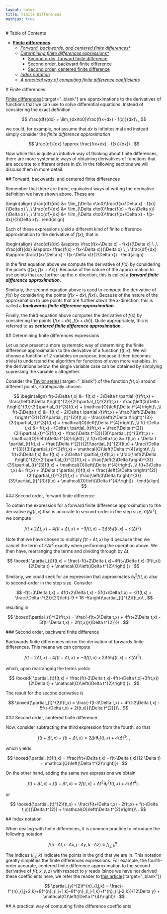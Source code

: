 ```yaml
---
layout: notes
title: Finite Differences
mathjax: true
---
```


<a name='ToC'>
# Table of Contents

* [**Finite differences**](#FD)
  * [*Forward, backwards, and centered finite differences**](#FDTypes)
  * [*Determining finite differences expressions**](#FDTaylor)
    * [Second order, forward finite difference](#FFD)
    * [Second order, backward finite difference](#BFD)
    * [Second order, centered finite difference](#CFD)
  * [*Index notation*](#FDIndex)
  * [*A practical way of computing finite difference coefficients*](#FDPractical)

<a name="FD">
# Finite differences

[Finite differences](https://en.wikipedia.org/wiki/Finite_difference){:target="_blank"} are approximations to the derivatives of functions that we can use to solve differential equations. Instead of considering the exact definition

$$
\frac{df}{dx} = \lim_{dx\to0}\frac{f(x+dx) - f(x)}{dx}\ ,
$$

we could, for example, not assume that $dx$ is infinitesimal and instead simply consider the *finite difference approximation*

$$
\frac{df}{dx} \approx \frac{f(x+dx) - f(x)}{dx}\ .
$$

Now while this is quite an intuitive way of thinking about finite differences, there are more systematic ways of obtaining derivatives of functions that are accurate to different orders in $dx$. In the following sections we will discuss them in more detail.

<a name="FDTypes">
## Forward, backwards, and centered finite differences

Remember that there are three, equivalent ways of writing the derivative definition we have shown above. These are

\begin{align}
\frac{df}{dx} &= \lim_{\Delta x\to0}\frac{f(x+\Delta x) - f(x)}{\Delta x}    \ ,\\
\frac{df}{dx} &= \lim_{\Delta x\to0}\frac{f(x)    - f(x-\Delta x)}{\Delta x} \ ,\\
\frac{df}{dx} &= \lim_{\Delta x\to0}\frac{f(x+\Delta x) - f(x-dx)}{2\Delta x}\ .
\end{align}

Each of these expressions yield a different kind of finite difference approximation to the derivative of $f(x)$, that is

\begin{align}
\frac{df}{dx} &\approx \frac{f(x+\Delta x) - f(x)}{\Delta x}    \ ,\\
\frac{df}{dx} &\approx \frac{f(x)    - f(x-\Delta x)}{\Delta x} \ ,\\
\frac{df}{dx} &\approx \frac{f(x+\Delta x) - f(x-\Delta x)}{2\Delta x}\ .
\end{align}

In the first equation above we compute the derivative of $f(x)$ by considering the points $\big(f(x),f(x+\Delta x)\big)$. Because of the nature of the approximation to use points that are further *up* the $x$-direction, this is called a ***forward finite difference approximation***.

Similarly, the second equation above is used to compute the derivative of $f(x)$ by considering the points $\big(f(x-dx),f(x)\big)$. Because of the nature of the approximation to use points that are further *down* the $x$-direction, this is called a ***backwards finite difference approximation***.

Finally, the third equation above computes the derivative of $f(x)$ by considering the points $\big(f(x-dx),f(x+dx)\big)$. Quite appropriately, this is referred to as ***centered finite difference approximation***.

<a name="FDTaylor">
## Determining finite differences expressions

Let us now present a more systematic way of determining the finite difference approximation to the derivative of a function $f(t,x)$. We will choose a function of 2 variables on purpose, because it then becomes trivial to understand the algorithm for functions of even more variables. In the derivations below, the single variable case can be obtained by simplying supressing the variable $x$ altogether.

Consider the [Taylor series](https://en.wikipedia.org/wiki/Taylor_series){:target="_blank"} of the function $f(t,x)$ around different points, strategically chosen:

$$
\begin{align}
f(t-3\Delta t,x) &= f(t,x) - 3\Delta t \partial_{t}f(t,x) + \frac{\left(3\Delta t\right)^{2}}{2!}\partial_{t}^{2}f(t,x) - \frac{\left(3\Delta t\right)^{3}}{3!}\partial_{t}^{3}f(t,x) +  \mathcal{O}\left(\Delta t^{4}\right)\ ,\\
f(t-2\Delta t,x) &= f(t,x) - 2\Delta t \partial_{t}f(t,x) + \frac{\left(2\Delta t\right)^{2}}{2!}\partial_{t}^{2}f(t,x) - \frac{\left(2\Delta t\right)^{3}}{3!}\partial_{t}^{3}f(t,x) +  \mathcal{O}\left(\Delta t^{4}\right)\ ,\\
f(t-\Delta t,x) &= f(t,x) - \Delta t \partial_{t}f(t,x) + \frac{\Delta t^{2}}{2!}\partial_{t}^{2}f(t,x) - \frac{\Delta t^{3}}{3!}\partial_{t}^{3}f(t,x) +  \mathcal{O}\left(\Delta t^{4}\right)\ ,\\
f(t+\Delta t,x) &= f(t,x) + \Delta t \partial_{t}f(t,x) + \frac{\Delta t^{2}}{2!}\partial_{t}^{2}f(t,x) + \frac{\Delta t^{3}}{3!}\partial_{t}^{3}f(t,x) + \mathcal{O}\left(\Delta t^{4}\right)\ ,\\
f(t+2\Delta t,x) &= f(t,x) + 2\Delta t \partial_{t}f(t,x) + \frac{\left(2\Delta t\right)^{2}}{2!}\partial_{t}^{2}f(t,x) + \frac{\left(2\Delta t\right)^{3}}{3!}\partial_{t}^{3}f(t,x) +  \mathcal{O}\left(\Delta t^{4}\right)\ ,\\
f(t+3\Delta t,x) &= f(t,x) + 3\Delta t \partial_{t}f(t,x) + \frac{\left(3\Delta t\right)^{2}}{2!}\partial_{t}^{2}f(t,x) + \frac{\left(3\Delta t\right)^{3}}{3!}\partial_{t}^{3}f(t,x) +  \mathcal{O}\left(\Delta t^{4}\right)\ .
\end{align}
$$

<a name="FFD">
### Second order, forward finite difference

To obtain the expression for a forward finite difference approximation to the derivative $\partial_{t}f(t,x)$ that is accurate to second-order in the step size, $\mathcal{O}\left(\Delta t^{2}\right)$, we compute

$$
f(t+2\Delta t,x) - 4f(t+\Delta t,x) = - 3f(t,x) - 2\Delta t\partial_{t}f(t,x) + \mathcal{O}\left(\Delta t^{3}\right)\ .
$$

Note that we have chosen to multiply $f(t+\Delta t,x)$ by $4$ because then we cancel the term of $\mathcal{O}\Delta t^{2}$ exactly when performing the operation above. We then have, rearranging the terms and dividing through by $\Delta t$,

$$
\boxed{
\partial_{t}f(t,x) = \frac{-f(t+2\Delta t,x)+4f(t+\Delta t,x)-3f(t,x)}{2\Delta t} + \mathcal{O}\left(\Delta t^{2}\right)
}\ .
$$

Similarly, we could seek for an expression that approximates $\partial_{t}^{2}f(t,x)$ also to second-order in the step size. Consider

$$
-f(t+3\Delta t,x) + 4f(t+2\Delta t,x) - 5f(t+\Delta t,x) = -2f(t,x) + \frac{\Delta t^{2}}{2!}\left(-9 + 16 -5\right)\partial_{t}^{2}f(t,x)\ ,
$$

resulting in

$$
\boxed{\partial_{t}^{2}f(t,x) = \frac{-f(t+3\Delta t,x) + 4f(t+2\Delta t,x) - 5f(t+\Delta t,x) + 2f(t,x)}{\Delta t^{2}}}\ .
$$

<a name="BFD">
### Second order, backward finite difference

Backwards finite differences mirror the derivation of forwards finite differences. This means we can compute

$$
f(t-2\Delta t,x) - 4f(t-\Delta t,x) = - 3f(t,x) + 2\Delta t\partial_{t}f(t,x) + \mathcal{O}\left(\Delta t^{3}\right)\ ,
$$

which, upon rearranging the terms yields

$$
\boxed{
\partial_{t}f(t,x) = \frac{f(t-2\Delta t,x)-4f(t-\Delta t,x)+3f(t,x)}{2\Delta t} + \mathcal{O}\left(\Delta t^{2}\right)
}\ .
$$

The result for the second derivative is

$$
\boxed{\partial_{t}^{2}f(t,x) = \frac{-f(t-3\Delta t,x) + 4f(t-2\Delta t,x) - 5f(t-\Delta t,x) + 2f(t,x)}{\Delta t^{2}}}\ .
$$

<a name="CFD">
### Second order, centered finite difference

Now, consider subtracting the third expression from the fourth, so that

$$
f(t+\Delta t,x) - f(t-\Delta t,x) = 2 \Delta t \partial_{t}f(t,x) + \mathcal{O}\left(\Delta t^{3}\right)\ ,
$$

which yields

$$
\boxed{\partial_{t}f(t,x) = \frac{f(t+\Delta t,x) - f(t-\Delta t,x)}{2 \Delta t} + \mathcal{O}\left(\Delta t^{2}\right)}\ .
$$

On the other hand, adding the same two expressions we obtain

$$
f(t+\Delta t,x) + f(t-\Delta t,x) =  2f(t,x) + \Delta t^{2}\partial_{t}^{2}f(t,x) + \mathcal{O}\left(\Delta t^{4}\right)\ .
$$

or

$$
\boxed{\partial_{t}^{2}f(t,x) = \frac{f(t+\Delta t,x) - 2f(t,x) + f(t-\Delta t,x)}{\Delta t^{2}} + \mathcal{O}\left(\Delta t^{2}\right)}\ .
$$

<a name="FDIndex">
## Index notation

When dealing with finite differences, it is common practice to introduce the following notation

$$
f\left(n\cdot\Delta t,i\cdot\Delta x,j\cdot\Delta y,k\cdot\Delta z\right) \equiv f^{n}_{i,j,k}\ .
$$

The indices $\left(i,j,k\right)$ indicate the points in the grid that we are in. This notation greatly simplifies the finite differences expressions. For example, the fourth-order accurate, centered finite difference approximation to the second derivative of $f(t,x,y,z)$ with respect to $y$ reads (since we have not derived these coefficients here, we refer the reader to [this article](https://en.wikipedia.org/wiki/Finite_difference_coefficient){:target="_blank"})

$$
\partial_{y}^{2}f^{n}_{i,j,k} = \frac{-f^{n}_{i,j+2,k}+8f^{n}_{i,j+1,k}-8f^{n}_{i,j-1,k}+f^{n}_{i,j-2,k}}{12\Delta y} + \mathcal{O}\left(\Delta t^{4}\right)\ .
$$

<a name="FDPractical">
## A practical way of computing finite difference coefficients
